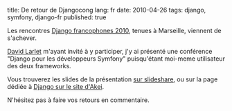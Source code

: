 title: De retour de Djangocong
lang: fr
date: 2010-04-26
tags: django, symfony, django-fr
published: true

Les rencontres [Django francophones 2010](http://rencontres.django-fr.org/), tenues à Marseille, viennent de s'achever.

[David Larlet](http://welldev.fr/) m'ayant invité à y participer, j'y ai présenté une conférence "Django pour les développeurs Symfony" puisqu'étant moi-meme utilisateur des deux frameworks.

Vous trouverez les slides de la présentation [sur slideshare](http://www.slideshare.net/nperriault/symfony-pour-les-dveloppeurs-django-et-rciproquement), ou sur la page dédiée à [Django sur le site d'Akei](http://www.akei.com/fr/services/django).

N'hésitez pas à faire vos retours en commentaire.